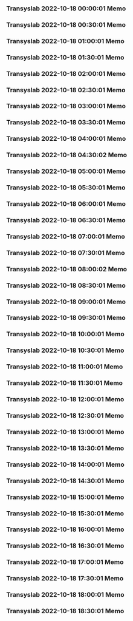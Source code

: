 ### Transyslab 2022-10-18 00:00:01 Memo
### Transyslab 2022-10-18 00:30:01 Memo
### Transyslab 2022-10-18 01:00:01 Memo
### Transyslab 2022-10-18 01:30:01 Memo
### Transyslab 2022-10-18 02:00:01 Memo
### Transyslab 2022-10-18 02:30:01 Memo
### Transyslab 2022-10-18 03:00:01 Memo
### Transyslab 2022-10-18 03:30:01 Memo
### Transyslab 2022-10-18 04:00:01 Memo
### Transyslab 2022-10-18 04:30:02 Memo
### Transyslab 2022-10-18 05:00:01 Memo
### Transyslab 2022-10-18 05:30:01 Memo
### Transyslab 2022-10-18 06:00:01 Memo
### Transyslab 2022-10-18 06:30:01 Memo
### Transyslab 2022-10-18 07:00:01 Memo
### Transyslab 2022-10-18 07:30:01 Memo
### Transyslab 2022-10-18 08:00:02 Memo
### Transyslab 2022-10-18 08:30:01 Memo
### Transyslab 2022-10-18 09:00:01 Memo
### Transyslab 2022-10-18 09:30:01 Memo
### Transyslab 2022-10-18 10:00:01 Memo
### Transyslab 2022-10-18 10:30:01 Memo
### Transyslab 2022-10-18 11:00:01 Memo
### Transyslab 2022-10-18 11:30:01 Memo
### Transyslab 2022-10-18 12:00:01 Memo
### Transyslab 2022-10-18 12:30:01 Memo
### Transyslab 2022-10-18 13:00:01 Memo
### Transyslab 2022-10-18 13:30:01 Memo
### Transyslab 2022-10-18 14:00:01 Memo
### Transyslab 2022-10-18 14:30:01 Memo
### Transyslab 2022-10-18 15:00:01 Memo
### Transyslab 2022-10-18 15:30:01 Memo
### Transyslab 2022-10-18 16:00:01 Memo
### Transyslab 2022-10-18 16:30:01 Memo
### Transyslab 2022-10-18 17:00:01 Memo
### Transyslab 2022-10-18 17:30:01 Memo
### Transyslab 2022-10-18 18:00:01 Memo
### Transyslab 2022-10-18 18:30:01 Memo
